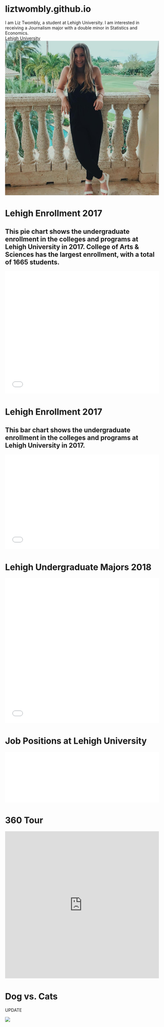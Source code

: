 # liztwombly.github.io

I am Liz Twombly, a student at Lehigh University. I am interested in receiving a Journalism major with a double minor in Statistics and Economics.  
[Lehigh University](https://www1.lehigh.edu)
![Picture](https://github.com/liztwombly/liztwombly.github.io/blob/master/29339950_1221541004615748_1822083289133875200_n.jpg?raw=true)

# Lehigh Enrollment 2017
## This pie chart shows the undergraduate enrollment in the colleges and programs at Lehigh University in 2017. College of Arts & Sciences has the largest enrollment, with a total of 1665 students.

<iframe id="datawrapper-chart-Lv0u1" src="//datawrapper.dwcdn.net/Lv0u1/1/" scrolling="no" frameborder="0" allowtransparency="true" style="width: 0; min-width: 100% !important;" height="400"></iframe><script type="text/javascript">if("undefined"==typeof window.datawrapper)window.datawrapper={};window.datawrapper["Lv0u1"]={},window.datawrapper["Lv0u1"].embedDeltas={"100":654,"200":493,"300":434,"400":417,"500":400,"700":383,"800":383,"900":383,"1000":383},window.datawrapper["Lv0u1"].iframe=document.getElementById("datawrapper-chart-Lv0u1"),window.datawrapper["Lv0u1"].iframe.style.height=window.datawrapper["Lv0u1"].embedDeltas[Math.min(1e3,Math.max(100*Math.floor(window.datawrapper["Lv0u1"].iframe.offsetWidth/100),100))]+"px",window.addEventListener("message",function(a){if("undefined"!=typeof a.data["datawrapper-height"])for(var b in a.data["datawrapper-height"])if("Lv0u1"==b)window.datawrapper["Lv0u1"].iframe.style.height=a.data["datawrapper-height"][b]+"px"});</script>


# Lehigh Enrollment 2017
## This bar chart shows the undergraduate enrollment in the colleges and programs at Lehigh University in 2017.

<iframe id="datawrapper-chart-VTamS" src="//datawrapper.dwcdn.net/VTamS/1/" scrolling="no" frameborder="0" allowtransparency="true" style="width: 0; min-width: 100% !important;" height="309"></iframe><script type="text/javascript">if("undefined"==typeof window.datawrapper)window.datawrapper={};window.datawrapper["VTamS"]={},window.datawrapper["VTamS"].embedDeltas={"100":478,"200":368,"300":326,"400":309,"500":309,"700":292,"800":292,"900":292,"1000":292},window.datawrapper["VTamS"].iframe=document.getElementById("datawrapper-chart-VTamS"),window.datawrapper["VTamS"].iframe.style.height=window.datawrapper["VTamS"].embedDeltas[Math.min(1e3,Math.max(100*Math.floor(window.datawrapper["VTamS"].iframe.offsetWidth/100),100))]+"px",window.addEventListener("message",function(a){if("undefined"!=typeof a.data["datawrapper-height"])for(var b in a.data["datawrapper-height"])if("VTamS"==b)window.datawrapper["VTamS"].iframe.style.height=a.data["datawrapper-height"][b]+"px"});</script>


# Lehigh Undergraduate Majors 2018

<iframe id="datawrapper-chart-OgGuG" src="//datawrapper.dwcdn.net/OgGuG/1/" scrolling="no" frameborder="0" allowtransparency="true" style="width: 0; min-width: 100% !important;" height="472"></iframe><script type="text/javascript">if("undefined"==typeof window.datawrapper)window.datawrapper={};window.datawrapper["OgGuG"]={},window.datawrapper["OgGuG"].embedDeltas={"100":692,"200":573,"300":489,"400":489,"500":472,"700":472,"800":472,"900":455,"1000":455},window.datawrapper["OgGuG"].iframe=document.getElementById("datawrapper-chart-OgGuG"),window.datawrapper["OgGuG"].iframe.style.height=window.datawrapper["OgGuG"].embedDeltas[Math.min(1e3,Math.max(100*Math.floor(window.datawrapper["OgGuG"].iframe.offsetWidth/100),100))]+"px",window.addEventListener("message",function(a){if("undefined"!=typeof a.data["datawrapper-height"])for(var b in a.data["datawrapper-height"])if("OgGuG"==b)window.datawrapper["OgGuG"].iframe.style.height=a.data["datawrapper-height"][b]+"px"});</script> 

# Job Positions at Lehigh University

<iframe id="datawrapper-chart-rTAAL" src="//datawrapper.dwcdn.net/rTAAL/1/" scrolling="no" frameborder="0" allowtransparency="true" style="width: 0; min-width: 100% !important;" height="164"></iframe><script type="text/javascript">if("undefined"==typeof window.datawrapper)window.datawrapper={};window.datawrapper["rTAAL"]={},window.datawrapper["rTAAL"].embedDeltas={"100":324,"200":223,"300":206,"400":181,"500":164,"700":164,"800":164,"900":164,"1000":164},window.datawrapper["rTAAL"].iframe=document.getElementById("datawrapper-chart-rTAAL"),window.datawrapper["rTAAL"].iframe.style.height=window.datawrapper["rTAAL"].embedDeltas[Math.min(1e3,Math.max(100*Math.floor(window.datawrapper["rTAAL"].iframe.offsetWidth/100),100))]+"px",window.addEventListener("message",function(a){if("undefined"!=typeof a.data["datawrapper-height"])for(var b in a.data["datawrapper-height"])if("rTAAL"==b)window.datawrapper["rTAAL"].iframe.style.height=a.data["datawrapper-height"][b]+"px"});</script>


# 360 Tour 

<iframe width="100%" height="480px" src="https://poly.google.com/view/5zQReWivGHO/embed?chrome=min" frameborder="0" style="border:none;" allowvr="yes" allow="vr; xr; accelerometer; magnetometer; gyroscope; autoplay;" allowfullscreen mozallowfullscreen="true" webkitallowfullscreen="true" onmousewheel="" ></iframe>


# Dog vs. Cats 

UPDATE

<div class='tableauPlaceholder' id='viz1542141145860' style='position: relative'><noscript><a href='#'><img alt=' ' src='https:&#47;&#47;public.tableau.com&#47;static&#47;images&#47;Do&#47;Dogsvs_catsinusa&#47;Dashboard1&#47;1_rss.png' style='border: none' /></a></noscript><object class='tableauViz'  style='display:none;'><param name='host_url' value='https%3A%2F%2Fpublic.tableau.com%2F' /> <param name='embed_code_version' value='3' /> <param name='site_root' value='' /><param name='name' value='Dogsvs_catsinusa&#47;Dashboard1' /><param name='tabs' value='no' /><param name='toolbar' value='yes' /><param name='static_image' value='https:&#47;&#47;public.tableau.com&#47;static&#47;images&#47;Do&#47;Dogsvs_catsinusa&#47;Dashboard1&#47;1.png' /> <param name='animate_transition' value='yes' /><param name='display_static_image' value='yes' /><param name='display_spinner' value='yes' /><param name='display_overlay' value='yes' /><param name='display_count' value='yes' /></object></div>                <script type='text/javascript'> var divElement = document.getElementById('viz1542141145860'); var vizElement = divElement.getElementsByTagName('object')[0]; vizElement.style.width='100%';vizElement.style.height=(divElement.offsetWidth*0.75)+'px'; var scriptElement = document.createElement('script'); scriptElement.src = 'https://public.tableau.com/javascripts/api/viz_v1.js'; vizElement.parentNode.insertBefore(scriptElement, vizElement); </script>
